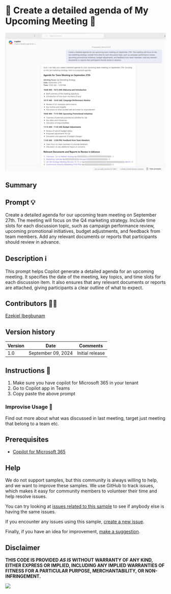 # 🚀 Create a detailed agenda of My Upcoming Meeting  📅

![Demo to create a detailed agenda, specifying the topics to be covered in the meeting prompt](./assets/demo.png)

## Summary

## Prompt 💡

 Create a detailed agenda for our upcoming team meeting on September 27th. The meeting will focus on the Q4 marketing strategy. Include time slots for each discussion topic, such as campaign performance review, upcoming promotional initiatives, budget adjustments, and feedback from team members. Add any relevant documents or reports that participants should review in advance.

## Description ℹ️

 This prompt helps Copilot generate a detailed agenda for an upcoming meeting. It specifies the date of the meeting, key topics, and time slots for each discussion item. It also ensures that any relevant documents or reports are attached, giving participants a clear outline of what to expect. 

## Contributors 👨‍💻

[Ezekiel Ibegbunam](https://github.com/ezekielibe)

## Version history

Version|Date|Comments
-------|----|--------
1.0|September 09, 2024|Initial release


## Instructions 📝

1. Make sure you have copilot for Microsoft 365 in your tenant
2. Go to Copilot app in Teams
3. Copy paste the above prompt

### Improvise Usage 🚀
Find out more about what was discussed in last meeting, target just meeting that belong to a team etc.



## Prerequisites

* [Copilot for Microsoft 365](https://developer.microsoft.com/microsoft-365/dev-program)

## Help

We do not support samples, but this community is always willing to help, and we want to improve these samples. We use GitHub to track issues, which makes it easy for  community members to volunteer their time and help resolve issues.

You can try looking at [issues related to this sample](https://github.com/pnp/copilot-prompts/issues?q=label%3A%22sample%3A%20YOUR-SAMPLE-NAME%22) to see if anybody else is having the same issues.

If you encounter any issues using this sample, [create a new issue](https://github.com/pnp/copilot-prompts/issues/new).

Finally, if you have an idea for improvement, [make a suggestion](https://github.com/pnp/copilot-prompts/issues/new).

## Disclaimer

**THIS CODE IS PROVIDED *AS IS* WITHOUT WARRANTY OF ANY KIND, EITHER EXPRESS OR IMPLIED, INCLUDING ANY IMPLIED WARRANTIES OF FITNESS FOR A PARTICULAR PURPOSE, MERCHANTABILITY, OR NON-INFRINGEMENT.**

![](https://m365-visitor-stats.azurewebsites.net/SamplesGallery/copilotprompts-m365-detailed-agenda-for-upcoming-meeting-prompt)
